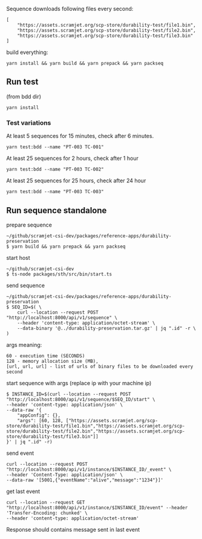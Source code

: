 Sequence downloads following files every second:
```
[
    "https://assets.scramjet.org/scp-store/durability-test/file1.bin",
    "https://assets.scramjet.org/scp-store/durability-test/file2.bin",
    "https://assets.scramjet.org/scp-store/durability-test/file3.bin"
]
```

build everything:
```
yarn install && yarn build && yarn prepack && yarn packseq
```

## Run test
(from bdd dir)
```
yarn install
```

### Test variations

At least 5 sequences for 15 minutes, check after 6 minutes.
```
yarn test:bdd --name "PT-003 TC-001"
```

At least 25 sequences for 2 hours, check after 1 hour
```
yarn test:bdd --name "PT-003 TC-002"
```

At least 25 sequences for 25 hours, check after 24 hour
```
yarn test:bdd --name "PT-003 TC-003"
```

## Run sequence standalone

prepare sequence
```
~/github/scramjet-csi-dev/packages/reference-apps/durability-preservation
$ yarn build && yarn prepack && yarn packseq
```

start host
```
~/github/scramjet-csi-dev
$ ts-node packages/sth/src/bin/start.ts
```

send sequence
```
~/github/scramjet-csi-dev/packages/reference-apps/durability-preservation
$ SEQ_ID=$( \
    curl --location --request POST "http://localhost:8000/api/v1/sequence" \
    --header 'content-type: application/octet-stream' \
    --data-binary '@../durability-preservation.tar.gz' | jq ".id" -r \
)
```

args meaning:
```
60 - execution time (SECONDS)
128 - memory allocation size (MB),
[url, url, url] - list of urls of binary files to be downloaded every second
```

start sequence with args (replace ip with your machine ip)
```
$ INSTANCE_ID=$(curl --location --request POST "http://localhost:8000/api/v1/sequence/$SEQ_ID/start" \
--header 'content-type: application/json' \
--data-raw '{
    "appConfig": {},
    "args": [60, 128, ["https://assets.scramjet.org/scp-store/durability-test/file1.bin","https://assets.scramjet.org/scp-store/durability-test/file2.bin","https://assets.scramjet.org/scp-store/durability-test/file3.bin"]]
}' | jq ".id" -r)
```

send event
```
curl --location --request POST "http://localhost:8000/api/v1/instance/$INSTANCE_ID/_event" \
--header 'Content-Type: application/json' \
--data-raw '[5001,{"eventName":"alive","message":"1234"}]'
```

get last event
```
curl --location --request GET "http://localhost:8000/api/v1/instance/$INSTANCE_ID/event" --header 'Transfer-Encoding: chunked' \
--header 'content-type: application/octet-stream'
```

Response should contains message sent in last event
